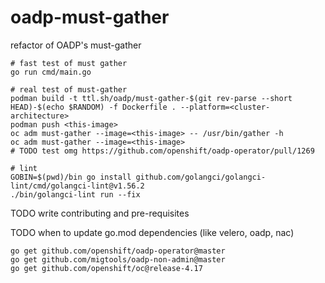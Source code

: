 # oadp-must-gather

refactor of OADP's must-gather

```shell
# fast test of must gather
go run cmd/main.go

# real test of must-gather
podman build -t ttl.sh/oadp/must-gather-$(git rev-parse --short HEAD)-$(echo $RANDOM) -f Dockerfile . --platform=<cluster-architecture>
podman push <this-image>
oc adm must-gather --image=<this-image> -- /usr/bin/gather -h
oc adm must-gather --image=<this-image>
# TODO test omg https://github.com/openshift/oadp-operator/pull/1269

# lint
GOBIN=$(pwd)/bin go install github.com/golangci/golangci-lint/cmd/golangci-lint@v1.56.2
./bin/golangci-lint run --fix
```

TODO write contributing and pre-requisites

TODO when to update go.mod dependencies (like velero, oadp, nac)
```
go get github.com/openshift/oadp-operator@master
go get github.com/migtools/oadp-non-admin@master
go get github.com/openshift/oc@release-4.17
```
